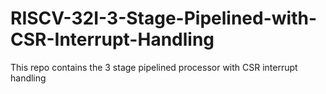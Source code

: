 # RISCV-32I-3-Stage-Pipelined-with-CSR-Interrupt-Handling
This repo contains the 3 stage pipelined processor with CSR interrupt handling 

